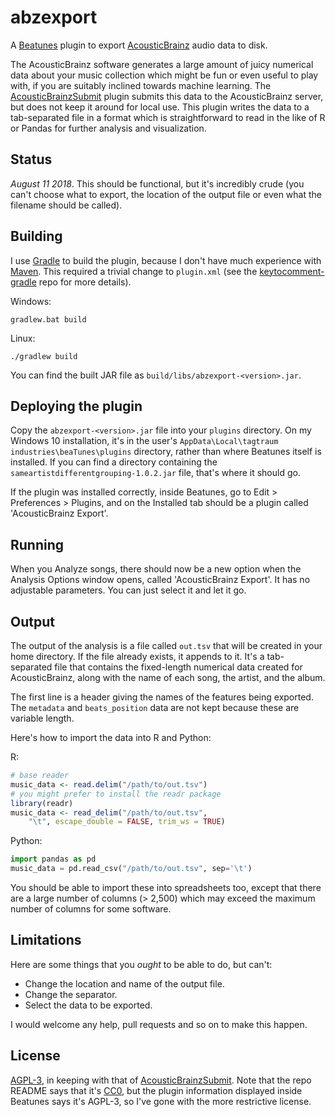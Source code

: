 # abzexport

A [Beatunes](https://www.beatunes.com) plugin to export [AcousticBrainz](http://acousticbrainz.org/) audio data to 
disk.

The AcousticBrainz software generates a large amount of juicy numerical data about your music collection which might
be fun or even useful to play with, if you are suitably inclined towards machine learning. The
[AcousticBrainzSubmit](https://github.com/beatunes/plugin-samples/tree/master/abzsubmit) plugin submits this
data to the AcousticBrainz server, but does not keep it around for local use. This plugin writes the data
to a tab-separated file in a format which is straightforward to read in the like of R or Pandas for further
analysis and visualization.

## Status

*August 11 2018*. This should be functional, but it's incredibly crude (you can't choose what to export, the location
of the output file or even what the filename should be called).

## Building

I use [Gradle](https://gradle.org) to build the plugin, because I don't have much experience with
[Maven](https://maven.apache.org). This required a trivial change to `plugin.xml` (see the
[keytocomment-gradle](https://github.com/jlmelville/keytocomment-gradle) repo for more details).

Windows:
```Batchfile
gradlew.bat build
```

Linux:
```Shell
./gradlew build
```

You can find the built JAR file as `build/libs/abzexport-<version>.jar`.

## Deploying the plugin

Copy the `abzexport-<version>.jar` file into your `plugins` directory. On my Windows 10 installation, it's in the user's 
`AppData\Local\tagtraum industries\beaTunes\plugins` directory, rather than where Beatunes itself is installed.
If you can find a directory containing the `sameartistdifferentgrouping-1.0.2.jar` file, that's where it should go.

If the plugin was installed correctly, inside Beatunes, go to Edit > Preferences > Plugins, 
and on the Installed tab should be a plugin called 'AcousticBrainz Export'.

## Running

When you Analyze songs, there should now be a new option when the Analysis Options window opens, called 'AcousticBrainz
Export'. It has no adjustable parameters. You can just select it and let it go.

## Output

The output of the analysis is a file called `out.tsv` that will be created in your home directory. If the file already
exists, it appends to it. It's a tab-separated file that contains the fixed-length numerical data created for 
AcousticBrainz, along with the name of each song, the artist, and the album. 

The first line is a header giving the names of the features being exported. The `metadata` and `beats_position` data
are not kept because these are variable length.

Here's how to import the data into R and Python:

R:
```R
# base reader
music_data <- read.delim("/path/to/out.tsv")
# you might prefer to install the readr package
library(readr)
music_data <- read_delim("/path/to/out.tsv", 
    "\t", escape_double = FALSE, trim_ws = TRUE)
```

Python:
```python
import pandas as pd
music_data = pd.read_csv("/path/to/out.tsv", sep='\t')
```

You should be able to import these into spreadsheets too, except that there are a large number of columns
(> 2,500) which may exceed the maximum number of columns for some software.

## Limitations

Here are some things that you *ought* to be able to do, but can't:

* Change the location and name of the output file.
* Change the separator.
* Select the data to be exported.

I would welcome any help, pull requests and so on to make this happen.

## License

[AGPL-3](https://www.gnu.org/licenses/agpl-3.0.txt),
in keeping with that of [AcousticBrainzSubmit](https://github.com/beatunes/plugin-samples/tree/master/abzsubmit). 
Note that the repo README says that it's [CC0](https://creativecommons.org/share-your-work/public-domain/cc0/), 
but the plugin information displayed inside Beatunes says it's AGPL-3, so I've gone with the more restrictive license.
